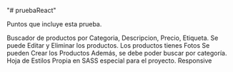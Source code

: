"# pruebaReact"

Puntos que incluye esta prueba.

Buscador de productos por Categoria, Descripcion, Precio, Etiqueta.
Se puede Editar y Eliminar los productos.
Los productos tienes Fotos
Se pueden Crear los Productos
Además, se debe poder buscar por categoría.
Hoja de Estilos Propia en SASS especial para el proyecto.
Responsive
